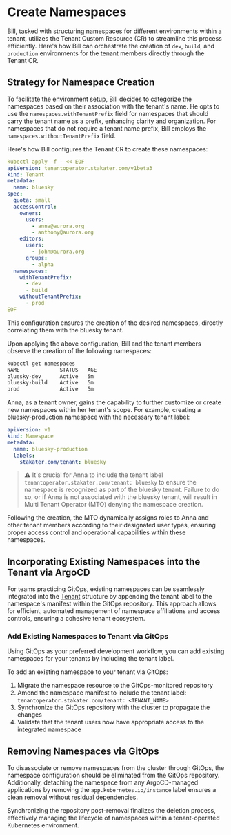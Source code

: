 # Create Namespaces

Bill, tasked with structuring namespaces for different environments within a tenant, utilizes the Tenant Custom Resource (CR) to streamline this process efficiently. Here's how Bill can orchestrate the creation of `dev`, `build`, and `production` environments for the tenant members directly through the Tenant CR.

## Strategy for Namespace Creation

To facilitate the environment setup, Bill decides to categorize the namespaces based on their association with the tenant's name. He opts to use the `namespaces.withTenantPrefix` field for namespaces that should carry the tenant name as a prefix, enhancing clarity and organization. For namespaces that do not require a tenant name prefix, Bill employs the `namespaces.withoutTenantPrefix` field.

Here's how Bill configures the Tenant CR to create these namespaces:

```yaml
kubectl apply -f - << EOF
apiVersion: tenantoperator.stakater.com/v1beta3
kind: Tenant
metadata:
  name: bluesky
spec:
  quota: small
  accessControl:
    owners:
      users:
        - anna@aurora.org
        - anthony@aurora.org
    editors:
      users:
        - john@aurora.org
      groups:
        - alpha
  namespaces:
    withTenantPrefix:
      - dev
      - build
    withoutTenantPrefix:
      - prod
EOF
```

This configuration ensures the creation of the desired namespaces, directly correlating them with the bluesky tenant.

Upon applying the above configuration, Bill and the tenant members observe the creation of the following namespaces:

```bash
kubectl get namespaces
NAME             STATUS   AGE
bluesky-dev      Active   5m
bluesky-build    Active   5m
prod             Active   5m
```

Anna, as a tenant owner, gains the capability to further customize or create new namespaces within her tenant's scope. For example, creating a bluesky-production namespace with the necessary tenant label:

```yaml
apiVersion: v1
kind: Namespace
metadata:
  name: bluesky-production
  labels:
    stakater.com/tenant: bluesky
```

> ⚠️ It's crucial for Anna to include the tenant label `tenantoperator.stakater.com/tenant: bluesky` to ensure the namespace is recognized as part of the bluesky tenant. Failure to do so, or if Anna is not associated with the bluesky tenant, will result in Multi Tenant Operator (MTO) denying the namespace creation.

Following the creation, the MTO dynamically assigns roles to Anna and other tenant members according to their designated user types, ensuring proper access control and operational capabilities within these namespaces.

## Incorporating Existing Namespaces into the Tenant via ArgoCD

For teams practicing GitOps, existing namespaces can be seamlessly integrated into the [Tenant](../../tenant/tenant-overview.md) structure by appending the tenant label to the namespace's manifest within the GitOps repository. This approach allows for efficient, automated management of namespace affiliations and access controls, ensuring a cohesive tenant ecosystem.

### Add Existing Namespaces to Tenant via GitOps

Using GitOps as your preferred development workflow, you can add existing namespaces for your tenants by including the tenant label.

To add an existing namespace to your tenant via GitOps:

1. Migrate the namespace resource to the GitOps-monitored repository
1. Amend the namespace manifest to include the tenant label: `tenantoperator.stakater.com/tenant: <TENANT_NAME>`
1. Synchronize the GitOps repository with the cluster to propagate the changes
1. Validate that the tenant users now have appropriate access to the integrated namespace

## Removing Namespaces via GitOps

To disassociate or remove namespaces from the cluster through GitOps, the namespace configuration should be eliminated from the GitOps repository. Additionally, detaching the namespace from any ArgoCD-managed applications by removing the `app.kubernetes.io/instance` label ensures a clean removal without residual dependencies.

Synchronizing the repository post-removal finalizes the deletion process, effectively managing the lifecycle of namespaces within a tenant-operated Kubernetes environment.
